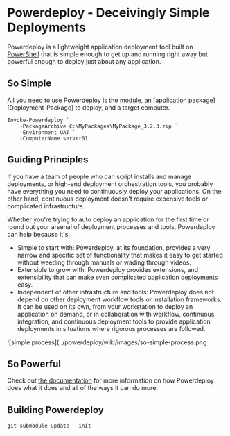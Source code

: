 # Powerdeploy - Deceivingly Simple Deployments #

Powerdeploy is a lightweight application deployment tool built on [PowerShell][] that is simple enough to get up and running right away but powerful enough to deploy just about any application.

## So Simple ##

All you need to use Powerdeploy is the [module](Install-Powerdeploy-Module), an [application package][Deployment-Package] to deploy, and a target computer.

```
Invoke-Powerdeploy `
	-PackageArchive C:\MyPackages\MyPackage_3.2.3.zip `
	-Environment UAT `
	-ComputerName server01	
```

## Guiding Principles ##

If you have a team of people who can script installs and manage deployments, or high-end deployment orchestration tools, you probably have everything you need to continuously deploy your applications.  On the other hand, continuous deployment doesn't require expensive tools or complicated infrastructure.  

Whether you're trying to auto deploy an application for the first time or round out your arsenal of deployment processes and tools, Powerdeploy can help because it's:

* Simple to start with: Powerdeploy, at its foundation, provides a very narrow and specific set of functionality that makes it easy to get started without weeding through manuals or wading through videos.
* Extensible to grow with: Powerdeploy provides extensions, and extensibility that can make even complicated application deployments easy.
* Independent of other infrastructure and tools: Powerdeploy does not depend on other deployment workflow tools or installation frameworks.  It can be used on its own, from your workstation to deploy an application on demand, or in collaboration with workflow, continuous integration, and continuous deployment tools to provide application deployments in situations where rigorous processes are followed.  


![simple process](../powerdeploy/wiki/images/so-simple-process.png


## So Powerful ##

Check out [the documentation][wiki] for more information on how Powerdeploy does what it does and all of the ways it can do more.

## Building Powerdeploy ##

`git submodule update --init`

[PowerShell]: http://technet.microsoft.com/en-us/library/bb978526.aspx
[wiki]: https://github.com/jasonmueller/Powerdeploy/wiki
